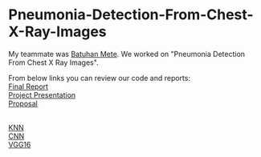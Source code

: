 # Pneumonia-Detection-From-Chest-X-Ray-Images

My teammate was [Batuhan Mete](https://github.com/BatuhanHU). We worked on "Pneumonia Detection From Chest X Ray Images".

From below links you can review our code and reports:<br>
[Final Report](https://github.com/HaaaToka/Pneumonia-Detection-From-Chest-X-Ray-Images/blob/master/FinalTemplates/FinalReport_EN.ipynb)<br>
[Project Presentation](https://github.com/HaaaToka/Pneumonia-Detection-From-Chest-X-Ray-Images/blob/master/FinalTemplates/bbm469_template.pptx)<br>
[Proposal](https://github.com/HaaaToka/Pneumonia-Detection-From-Chest-X-Ray-Images/blob/master/proposalReport.pdf)<br><br>

[KNN](https://github.com/HaaaToka/Pneumonia-Detection-From-Chest-X-Ray-Images/blob/master/okan/KNN/KNN.ipynb)<br>
[CNN](https://github.com/HaaaToka/Pneumonia-Detection-From-Chest-X-Ray-Images/blob/master/okan/CNN/CNN-Pneumonia-Detection.ipynb)<br>
[VGG16](https://github.com/HaaaToka/Pneumonia-Detection-From-Chest-X-Ray-Images/blob/master/batu/VGG16.ipynb)
